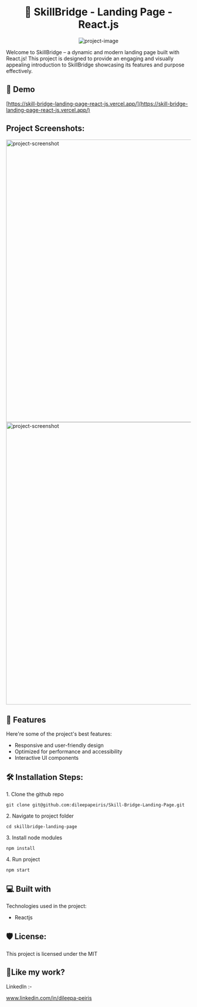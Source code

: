 <h1 align="center" id="title">🚀 SkillBridge - Landing Page - React.js</h1>

<p align="center"><img src="https://socialify.git.ci/dileepapeiris/Skill-Bridge-Landing-Page-React.js/image?custom_description=+SkillBridge+%E2%80%93+a+dynamic+and+modern+landing+page+built+with+React.js%21&amp;description=1&amp;language=1&amp;name=1&amp;owner=1&amp;pattern=Floating+Cogs&amp;theme=Light" alt="project-image"></p>

<p id="description">Welcome to SkillBridge – a dynamic and modern landing page built with React.js! This project is designed to provide an engaging and visually appealing introduction to SkillBridge showcasing its features and purpose effectively.</p>

<h2>🚀 Demo</h2>

[https://skill-bridge-landing-page-react-js.vercel.app/](https://skill-bridge-landing-page-react-js.vercel.app/)

<h2>Project Screenshots:</h2>

<img src="https://i.postimg.cc/TwgfwhpJ/skillbridge-react-js.png" alt="project-screenshot" width="1000" height="768/">

<img src="https://i.postimg.cc/0jvxJxSR/image-2.png" alt="project-screenshot" width="1000" height="768/">

  
  
<h2>🧐 Features</h2>

Here're some of the project's best features:

*   Responsive and user-friendly design
*   Optimized for performance and accessibility
*   Interactive UI components

<h2>🛠️ Installation Steps:</h2>

<p>1. Clone the github repo</p>

```
git clone git@github.com:dileepapeiris/Skill-Bridge-Landing-Page.git
```

<p>2. Navigate to project folder</p>

```
cd skillbridge-landing-page
```

<p>3. Install node modules</p>

```
npm install
```

<p>4. Run project</p>

```
npm start
```

  
  
<h2>💻 Built with</h2>

Technologies used in the project:

*   Reactjs

<h2>🛡️ License:</h2>

This project is licensed under the MIT

<h2>💖Like my work?</h2>

LinkedIn :-<p>www.linkedin.com/in/dileepa-peiris</p>
